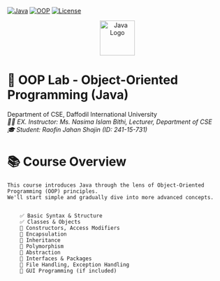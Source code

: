 [![Java](https://img.shields.io/badge/Java-17+-orange?logo=openjdk)](https://java.com)
[![OOP](https://img.shields.io/badge/Object_Oriented-Programming-blueviolet)](https://en.wikipedia.org/wiki/Object-oriented_programming)
[![License](https://img.shields.io/badge/License-MIT-green)](https://opensource.org/licenses/MIT)


<p align="center">
  <img src="https://img.icons8.com/color/96/000000/java-coffee-cup-logo.png" alt="Java Logo" width="80"/>
</p>

# 🧪 OOP Lab - Object-Oriented Programming (Java)  
Department of CSE, Daffodil International University
<br>
*👨‍🏫 EX. Instructor: Ms. Nasima Islam Bithi, Lecturer, Department of CSE
<br>
🎓 Student: Raofin Jahan Shajin (ID: 241-15-731)*

<!DOCTYPE html>
<html lang="en">
<head>
    <meta charset="UTF-8">
    <meta name="viewport" content="width=device-width, initial-scale=1.0">
</head>
<body>
    <h1>📚 Course Overview</h1>
    
    This course introduces Java through the lens of Object-Oriented Programming (OOP) principles. 
    We'll start simple and gradually dive into more advanced concepts.
    

        ✅ Basic Syntax & Structure
        ✅ Classes & Objects
        🔄 Constructors, Access Modifiers
        🔄 Encapsulation
        🔄 Inheritance
        🔄 Polymorphism
        🔄 Abstraction
        🔄 Interfaces & Packages
        🔄 File Handling, Exception Handling
        🔄 GUI Programming (if included)
  
</body>
</html>
